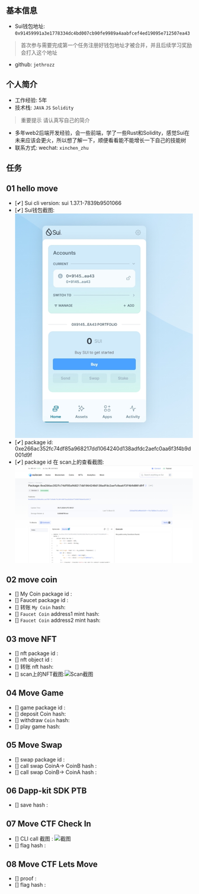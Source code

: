 ## 基本信息
- Sui钱包地址: `0x91459991a3e1778334dc4bd007cb90fe9989a4aabfcef4ed19095e712507ea43`
> 首次参与需要完成第一个任务注册好钱包地址才被合并，并且后续学习奖励会打入这个地址
- github: `jethrozz`

## 个人简介
- 工作经验: 5年
- 技术栈: `JAVA` `JS` `Solidity` 
> 重要提示 请认真写自己的简介
- 多年web2后端开发经验，会一些前端，学了一些Rust和Solidity，感觉Sui在未来应该会更火，所以想了解一下，顺便看看能不能增长一下自己的技能树
- 联系方式: wechat: `xinchen_zhu` 

## 任务

##   01 hello move  
- [✔] Sui cli version: sui 1.37.1-7839b9501066
- [✔] Sui钱包截图: ![Sui钱包截图](./co-learn-2411/images/sui_wallet.png)
- [✔] package id: 0xe266ac352fc74df85a968217dd1064240d138adfdc2aefc0aa6f3f4b9d001d9f
- [✔] package id 在 scan上的查看截图:![Scan截图](./co-learn-2411//images/packageid.png)

##   02 move coin
- [] My Coin package id : 
- [] Faucet package id : 
- [] 转账 `My Coin` hash:
- [] `Faucet Coin` address1 mint hash:
- [] `Faucet Coin` address2 mint hash:

##   03 move NFT
- [] nft package id :
- [] nft object id : 
- [] 转账 nft  hash:
- [] scan上的NFT截图:![Scan截图](./images/你的图片地址)

##   04 Move Game
- [] game package id :
- [] deposit Coin hash:
- [] withdraw `Coin` hash:
- [] play game hash:

##   05 Move Swap
- [] swap package id :
- [] call swap CoinA-> CoinB  hash :
- [] call swap CoinB-> CoinA  hash :

##   06 Dapp-kit SDK PTB
- [] save hash :

##   07 Move CTF Check In
- [] CLI call 截图 : ![截图](./images/你的图片地址)
- [] flag hash :

##   08 Move CTF Lets Move
- [] proof : 
- [] flag hash :
